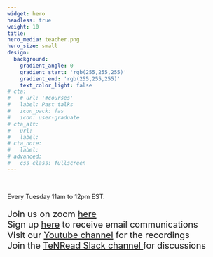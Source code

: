 ```yaml
---
widget: hero
headless: true
weight: 10
title: 
hero_media: teacher.png
hero_size: small
design:
  background:
    gradient_angle: 0
    gradient_start: 'rgb(255,255,255)'
    gradient_end: 'rgb(255,255,255)'
    text_color_light: false
# cta:
#   # url: '#courses'
#   label: Past talks
#   icon_pack: fas
#   icon: user-graduate
# cta_alt:
#   url:
#   label:
# cta_note:
#   label:
# advanced:
#   css_class: fullscreen
---
```


<br>

<!-- Published with the [Wowchemy Website Builder](https://wowchemy.com/) for Hugo. -->
 Every Tuesday 11am to 12pm EST. <br><p style="font-size: 20px;">Join us on zoom  <a href="https://umontreal.zoom.us/j/83763780264?pwd=UlN1WVkrZWk3ZVJZZ3RRMkZ3RUdQdz09">here</a> <br>Sign up <a href="https://docs.google.com/forms/d/e/1FAIpQLSdCsxq2W1hdMgn5PCbEFu8yCVoPuxuCOFMbE5Q-5pIS7wd4Eg/viewform?usp=sf_link">here</a> to receive email communications <br>Visit our <a href="https://www.youtube.com/channel/UCajE0Tzf0r3qORFsQIemglA"> Youtube channel</a> for the recordings<br> Join the <a href="https://join.slack.com/t/tenread/shared_invite/zt-23sjql6d3-Cni6mcr2QEmX1rPRUZVYlg"> TeNRead Slack channel </a> for discussions</p>

<!-- <a class="github-button" href="https://github.com/wowchemy/wowchemy-hugo-themes" data-icon="octicon-star" data-size="large" data-show-count="true" aria-label="Star Wowchemy Website Builder for Hugo">Star Wowchemy Website Builder for Hugo</a><br><a class="github-button" href="https://github.com/wowchemy/starter-hugo-online-course" data-icon="octicon-star" data-size="large" data-show-count="true" aria-label="Star the Online Course template">Star the Online Course template</a><script async defer src="https://buttons.github.io/buttons.js"></script> -->
